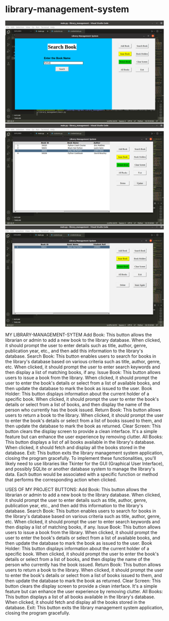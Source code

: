 # library-management-system
![screenshot](https://github.com/HISSEN2/library-management-system/blob/main/sample_1.jpg)
![screenshot](https://github.com/HISSEN2/library-management-system/blob/main/sample_2.jpg)
![screenshot](https://github.com/HISSEN2/library-management-system/blob/main/sample_3.jpg)

MY LIBRARY-MANAGEMENT-SYTEM
Add Book: This button allows the librarian or admin to add a new book to the library database. When clicked, it should prompt the user to enter details such as title, author, genre, publication year, etc., and then add this information to the library's database.
Search Book: This button enables users to search for books in the library's database based on various criteria such as title, author, genre, etc. When clicked, it should prompt the user to enter search keywords and then display a list of matching books, if any.
Issue Book: This button allows users to issue a book from the library. When clicked, it should prompt the user to enter the book's details or select from a list of available books, and then update the database to mark the book as issued to the user.
Book Holder: This button displays information about the current holder of a specific book. When clicked, it should prompt the user to enter the book's details or select from a list of books, and then display the name of the person who currently has the book issued.
Return Book: This button allows users to return a book to the library. When clicked, it should prompt the user to enter the book's details or select from a list of books issued to them, and then update the database to mark the book as returned.
Clear Screen: This button clears the display screen to provide a clean interface. It's a simple feature but can enhance the user experience by removing clutter.
All Books: This button displays a list of all books available in the library's database. When clicked, it should fetch and display all the books stored in the database.
Exit: This button exits the library management system application, closing the program gracefully.
To implement these functionalities, you'll likely need to use libraries like Tkinter for the GUI (Graphical User Interface), and possibly SQLite or another database system to manage the library's data. Each button would be associated with a specific function or method that performs the corresponding action when clicked. 

USES OF MY PROJECT BUTTONS:
Add Book: This button allows the librarian or admin to add a new book to the library database. When clicked, it should prompt the user to enter details such as title, author, genre, publication year, etc., and then add this information to the library's database.
Search Book: This button enables users to search for books in the library's database based on various criteria such as title, author, genre, etc. When clicked, it should prompt the user to enter search keywords and then display a list of matching books, if any.
Issue Book: This button allows users to issue a book from the library. When clicked, it should prompt the user to enter the book's details or select from a list of available books, and then update the database to mark the book as issued to the user.
Book Holder: This button displays information about the current holder of a specific book. When clicked, it should prompt the user to enter the book's details or select from a list of books, and then display the name of the person who currently has the book issued.
Return Book: This button allows users to return a book to the library. When clicked, it should prompt the user to enter the book's details or select from a list of books issued to them, and then update the database to mark the book as returned.
Clear Screen: This button clears the display screen to provide a clean interface. It's a simple feature but can enhance the user experience by removing clutter.
All Books: This button displays a list of all books available in the library's database. When clicked, it should fetch and display all the books stored in the database.
Exit: This button exits the library management system application, closing the program gracefully.



